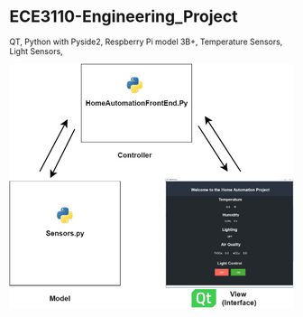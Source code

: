 # ECE3110-Engineering_Project

QT, 
Python with Pyside2,
Respberry Pi model 3B+,
Temperature Sensors,
Light Sensors,

![](Agritecture.png)
